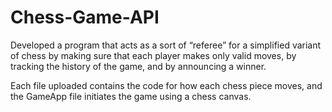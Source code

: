 # Chess-Game-API

Developed a program that acts as a sort of “referee” for a simplified variant of chess by making sure that each player makes only valid moves, by tracking the history of the game, and by announcing a winner.

Each file uploaded contains the code for how each chess piece moves, and the GameApp file initiates the game using a chess canvas.
